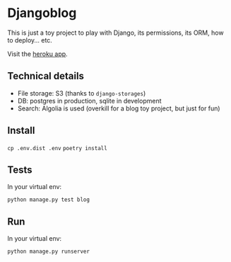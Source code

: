 # Djangoblog

This is just a toy project to play with Django, its permissions, its ORM, how to deploy… etc.

Visit the [heroku app](https://djangoblog-einenlum.herokuapp.com/).

## Technical details

* File storage: S3 (thanks to `django-storages`)
* DB: postgres in production, sqlite in development
* Search: Algolia is used (overkill for a blog toy project, but just for fun)

## Install

`cp .env.dist .env`
`poetry install`

## Tests

In your virtual env:

`python manage.py test blog`

## Run

In your virtual env:

`python manage.py runserver`